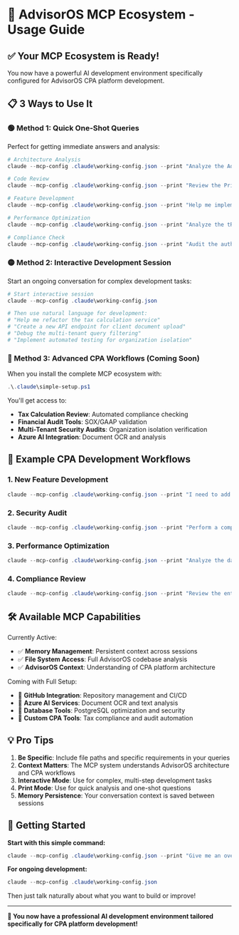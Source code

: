 # 🚀 AdvisorOS MCP Ecosystem - Usage Guide

## ✅ Your MCP Ecosystem is Ready!

You now have a powerful AI development environment specifically configured for AdvisorOS CPA platform development.

## 📋 3 Ways to Use It

### **🟢 Method 1: Quick One-Shot Queries**

Perfect for getting immediate answers and analysis:

```powershell
# Architecture Analysis
claude --mcp-config .claude\working-config.json --print "Analyze the AdvisorOS multi-tenant architecture and identify potential security risks"

# Code Review
claude --mcp-config .claude\working-config.json --print "Review the Prisma schema in packages/database/schema.prisma for multi-tenant best practices"

# Feature Development
claude --mcp-config .claude\working-config.json --print "Help me implement a new client onboarding workflow with proper organization isolation"

# Performance Optimization  
claude --mcp-config .claude\working-config.json --print "Analyze the tRPC setup and suggest optimizations for CPA workflows"

# Compliance Check
claude --mcp-config .claude\working-config.json --print "Audit the authentication system for SOX compliance requirements"
```

### **🟡 Method 2: Interactive Development Session**

Start an ongoing conversation for complex development tasks:

```powershell
# Start interactive session
claude --mcp-config .claude\working-config.json

# Then use natural language for development:
# "Help me refactor the tax calculation service"
# "Create a new API endpoint for client document upload" 
# "Debug the multi-tenant query filtering"
# "Implement automated testing for organization isolation"
```

### **🔴 Method 3: Advanced CPA Workflows** (Coming Soon)

When you install the complete MCP ecosystem with:
```powershell
.\.claude\simple-setup.ps1
```

You'll get access to:
- **Tax Calculation Review**: Automated compliance checking
- **Financial Audit Tools**: SOX/GAAP validation
- **Multi-Tenant Security Audits**: Organization isolation verification
- **Azure AI Integration**: Document OCR and analysis

## 🎯 Example CPA Development Workflows

### 1. **New Feature Development**
```powershell
claude --mcp-config .claude\working-config.json --print "I need to add a new tax calculation feature. Help me design the database schema, API endpoints, and frontend components with proper multi-tenant isolation."
```

### 2. **Security Audit**
```powershell
claude --mcp-config .claude\working-config.json --print "Perform a comprehensive security review of the AdvisorOS platform, focusing on organization data isolation and role-based access control."
```

### 3. **Performance Optimization**
```powershell
claude --mcp-config .claude\working-config.json --print "Analyze the database queries and API performance. Suggest optimizations for handling multiple CPA organizations efficiently."
```

### 4. **Compliance Review**
```powershell
claude --mcp-config .claude\working-config.json --print "Review the entire codebase for SOX compliance requirements. Identify areas that need audit trails, access controls, and data integrity measures."
```

## 🛠️ Available MCP Capabilities

Currently Active:
- ✅ **Memory Management**: Persistent context across sessions
- ✅ **File System Access**: Full AdvisorOS codebase analysis
- ✅ **AdvisorOS Context**: Understanding of CPA platform architecture

Coming with Full Setup:
- 🔄 **GitHub Integration**: Repository management and CI/CD
- 🔄 **Azure AI Services**: Document OCR and text analysis  
- 🔄 **Database Tools**: PostgreSQL optimization and security
- 🔄 **Custom CPA Tools**: Tax compliance and audit automation

## 💡 Pro Tips

1. **Be Specific**: Include file paths and specific requirements in your queries
2. **Context Matters**: The MCP system understands AdvisorOS architecture and CPA workflows
3. **Interactive Mode**: Use for complex, multi-step development tasks
4. **Print Mode**: Use for quick analysis and one-shot questions
5. **Memory Persistence**: Your conversation context is saved between sessions

## 🚀 Getting Started

**Start with this simple command:**
```powershell
claude --mcp-config .claude\working-config.json --print "Give me an overview of the AdvisorOS project and suggest the next development priorities"
```

**For ongoing development:**
```powershell
claude --mcp-config .claude\working-config.json
```

Then just talk naturally about what you want to build or improve!

---

**🎉 You now have a professional AI development environment tailored specifically for CPA platform development!**